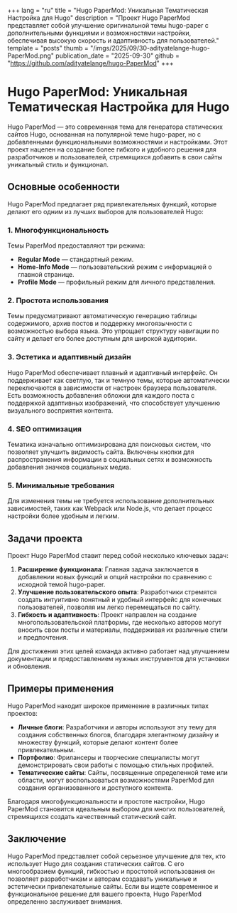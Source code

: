 +++
lang = "ru"
title = "Hugo PaperMod: Уникальная Тематическая Настройка для Hugo"
description = "Проект Hugo PaperMod представляет собой улучшение оригинальной темы hugo-paper с дополнительными функциями и возможностями настройки, обеспечивая высокую скорость и адаптивность для пользователей."
template = "posts"
thumb = "/imgs/2025/09/30-adityatelange-hugo-PaperMod.png"
publication_date = "2025-09-30"
github = "https://github.com/adityatelange/hugo-PaperMod"
+++

# Hugo PaperMod: Уникальная Тематическая Настройка для Hugo

Hugo PaperMod — это современная тема для генератора статических сайтов Hugo, основанная на популярной теме hugo-paper, но с добавленными функциональными возможностями и настройками. Этот проект нацелен на создание более гибкого и удобного решения для разработчиков и пользователей, стремящихся добавить в свои сайты уникальный стиль и функционал.

## Основные особенности

Hugo PaperMod предлагает ряд привлекательных функций, которые делают его одним из лучших выборов для пользователей Hugo:

### 1. Многофункциональность
Темы PaperMod предоставляют три режима: 
- **Regular Mode** — стандартный режим.
- **Home-Info Mode** — пользовательский режим с информацией о главной странице.
- **Profile Mode** — профильный режим для личного представления.

### 2. Простота использования
Темы предусматривают автоматическую генерацию таблицы содержимого, архив постов и поддержку многоязычности с возможностью выбора языка. Это упрощает структуру навигации по сайту и делает его более доступным для широкой аудитории.

### 3. Эстетика и адаптивный дизайн
Hugo PaperMod обеспечивает плавный и адаптивный интерфейс. Он поддерживает как светлую, так и темную темы, которые автоматически переключаются в зависимости от настроек браузера пользователя. Есть возможность добавления обложки для каждого поста с поддержкой адаптивных изображений, что способствует улучшению визуального восприятия контента.

### 4. SEO оптимизация
Тематика изначально оптимизирована для поисковых систем, что позволяет улучшить видимость сайта. Включены кнопки для распространения информации в социальных сетях и возможность добавления значков социальных медиа.

### 5. Минимальные требования
Для изменения темы не требуется использование дополнительных зависимостей, таких как Webpack или Node.js, что делает процесс настройки более удобным и легким.

## Задачи проекта

Проект Hugo PaperMod ставит перед собой несколько ключевых задач:

1. **Расширение функционала**: Главная задача заключается в добавлении новых функций и опций настройки по сравнению с исходной темой hugo-paper.
2. **Улучшение пользовательского опыта**: Разработчики стремятся создать интуитивно понятный и удобный интерфейс для конечных пользователей, позволяя им легко перемещаться по сайту.
3. **Гибкость и адаптивность**: Проект направлен на создание многопользовательской платформы, где несколько авторов могут вносить свои посты и материалы, поддерживая их различные стили и предпочтения.

Для достижения этих целей команда активно работает над улучшением документации и предоставлением нужных инструментов для установки и обновления.

## Примеры применения

Hugo PaperMod находит широкое применение в различных типах проектов:

- **Личные блоги**: Разработчики и авторы используют эту тему для создания собственных блогов, благодаря элегантному дизайну и множеству функций, которые делают контент более привлекательным.
- **Портфолио**: Фрилансеры и творческие специалисты могут демонстрировать свои работы с помощью стильных профилей.
- **Тематические сайты**: Сайты, посвященные определенной теме или области, могут воспользоваться возможностями PaperMod для создания организованного и доступного контента.

Благодаря многофункциональности и простоте настройки, Hugo PaperMod становится идеальным выбором для многих пользователей, стремящихся создать качественный статический сайт.

## Заключение

Hugo PaperMod представляет собой серьезное улучшение для тех, кто использует Hugo для создания статических сайтов. С его многообразием функций, гибкостью и простотой использования он позволяет разработчикам и авторам создавать уникальные и эстетически привлекательные сайты. Если вы ищете современное и функциональное решение для вашего проекта, Hugo PaperMod определенно заслуживает внимания.

